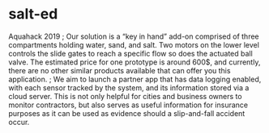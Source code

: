 # salt-ed
Aquahack 2019
;
Our solution is a “key in hand” add-on comprised of three compartments holding water, sand, and salt. Two motors on the lower level controls the slide gates to reach a specific flow so does the actuated ball valve. The estimated price for one prototype is around 600$, and currently, there are no other similar products available that can offer you this application.
;
We aim to launch a partner app that has data logging enabled, with each sensor tracked by the system, and its information stored via a cloud server. This is not only helpful for cities and business owners to monitor contractors, but also serves as useful information for insurance purposes as it can be used as evidence should a slip-and-fall accident occur.
